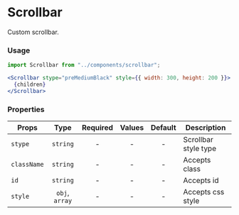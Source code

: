 # Scrollbar

Custom scrollbar.

### Usage

```js
import Scrollbar from "../components/scrollbar";
```

```jsx
<Scrollbar stype="preMediumBlack" style={{ width: 300, height: 200 }}>
  {children}
</Scrollbar>
```

### Properties

| Props       |      Type      | Required | Values | Default | Description          |
| ----------- | :------------: | :------: | :----: | :-----: | -------------------- |
| `stype`     |    `string`    |    -     |   -    |    -    | Scrollbar style type |
| `className` |    `string`    |    -     |   -    |    -    | Accepts class        |
| `id`        |    `string`    |    -     |   -    |    -    | Accepts id           |
| `style`     | `obj`, `array` |    -     |   -    |    -    | Accepts css style    |
